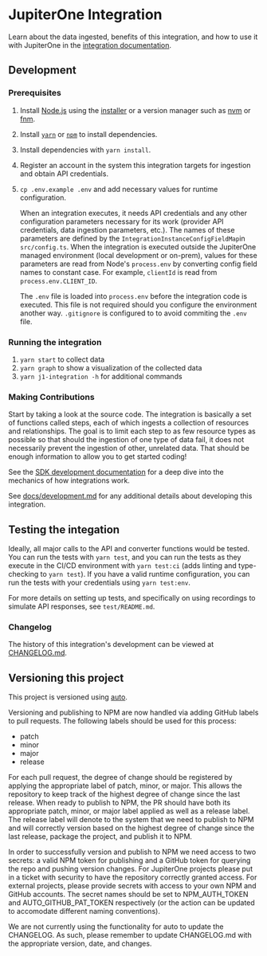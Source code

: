 # JupiterOne Integration

Learn about the data ingested, benefits of this integration, and how to use it
with JupiterOne in the [integration documentation](docs/jupiterone.md).

## Development

### Prerequisites

1. Install [Node.js](https://nodejs.org/) using the
   [installer](https://nodejs.org/en/download/) or a version manager such as
   [nvm](https://github.com/nvm-sh/nvm) or [fnm](https://github.com/Schniz/fnm).
2. Install [`yarn`](https://yarnpkg.com/getting-started/install) or
   [`npm`](https://github.com/npm/cli#installation) to install dependencies.
3. Install dependencies with `yarn install`.
4. Register an account in the system this integration targets for ingestion and
   obtain API credentials.
5. `cp .env.example .env` and add necessary values for runtime configuration.

   When an integration executes, it needs API credentials and any other
   configuration parameters necessary for its work (provider API credentials,
   data ingestion parameters, etc.). The names of these parameters are defined
   by the `IntegrationInstanceConfigFieldMap`in `src/config.ts`. When the
   integration is executed outside the JupiterOne managed environment (local
   development or on-prem), values for these parameters are read from Node's
   `process.env` by converting config field names to constant case. For example,
   `clientId` is read from `process.env.CLIENT_ID`.

   The `.env` file is loaded into `process.env` before the integration code is
   executed. This file is not required should you configure the environment
   another way. `.gitignore` is configured to to avoid commiting the `.env`
   file.

### Running the integration

1. `yarn start` to collect data
2. `yarn graph` to show a visualization of the collected data
3. `yarn j1-integration -h` for additional commands

### Making Contributions

Start by taking a look at the source code. The integration is basically a set of
functions called steps, each of which ingests a collection of resources and
relationships. The goal is to limit each step to as few resource types as
possible so that should the ingestion of one type of data fail, it does not
necessarily prevent the ingestion of other, unrelated data. That should be
enough information to allow you to get started coding!

See the
[SDK development documentation](https://github.com/JupiterOne/sdk/blob/main/docs/integrations/development.md)
for a deep dive into the mechanics of how integrations work.

See [docs/development.md](docs/development.md) for any additional details about
developing this integration.

## Testing the integation

Ideally, all major calls to the API and converter functions would be tested. You
can run the tests with `yarn test`, and you can run the tests as they execute in
the CI/CD environment with `yarn test:ci` (adds linting and type-checking to
`yarn test`). If you have a valid runtime configuration, you can run the tests
with your credentials using `yarn test:env`.

For more details on setting up tests, and specifically on using recordings to
simulate API responses, see `test/README.md`.

### Changelog

The history of this integration's development can be viewed at
[CHANGELOG.md](CHANGELOG.md).

## Versioning this project

This project is versioned using [auto](https://intuit.github.io/auto/).

Versioning and publishing to NPM are now handled via adding GitHub labels to
pull requests. The following labels should be used for this process:

- patch
- minor
- major
- release

For each pull request, the degree of change should be registered by applying the
appropriate label of patch, minor, or major. This allows the repository to keep
track of the highest degree of change since the last release. When ready to
publish to NPM, the PR should have both its appropriate patch, minor, or major
label applied as well as a release label. The release label will denote to the
system that we need to publish to NPM and will correctly version based on the
highest degree of change since the last release, package the project, and
publish it to NPM.

In order to successfully version and publish to NPM we need access to two
secrets: a valid NPM token for publishing and a GitHub token for querying the
repo and pushing version changes. For JupiterOne projects please put in a ticket
with security to have the repository correctly granted access. For external
projects, please provide secrets with access to your own NPM and GitHub
accounts. The secret names should be set to NPM_AUTH_TOKEN and
AUTO_GITHUB_PAT_TOKEN respectively (or the action can be updated to accomodate
different naming conventions).

We are not currently using the functionality for auto to update the CHANGELOG.
As such, please remember to update CHANGELOG.md with the appropriate version,
date, and changes.

